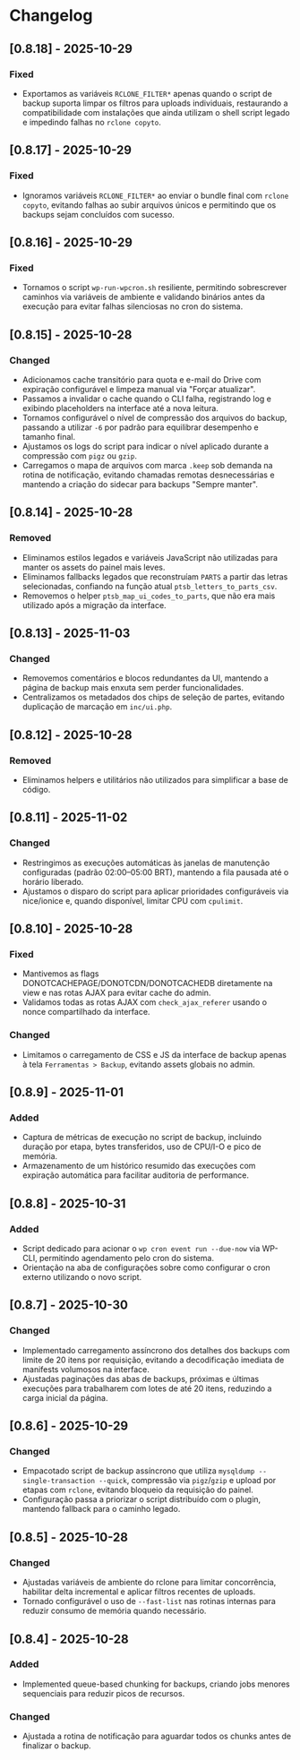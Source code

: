 # Changelog

## [0.8.18] - 2025-10-29
### Fixed
- Exportamos as variáveis `RCLONE_FILTER*` apenas quando o script de backup suporta limpar os filtros para uploads individuais,
  restaurando a compatibilidade com instalações que ainda utilizam o shell script legado e impedindo falhas no `rclone copyto`.

## [0.8.17] - 2025-10-29
### Fixed
- Ignoramos variáveis `RCLONE_FILTER*` ao enviar o bundle final com `rclone copyto`, evitando falhas ao subir arquivos únicos e permitindo que os backups sejam concluídos com sucesso.

## [0.8.16] - 2025-10-29
### Fixed
- Tornamos o script `wp-run-wpcron.sh` resiliente, permitindo sobrescrever caminhos via variáveis de ambiente e validando binários
  antes da execução para evitar falhas silenciosas no cron do sistema.

## [0.8.15] - 2025-10-28
### Changed
- Adicionamos cache transitório para quota e e-mail do Drive com expiração configurável e limpeza manual via "Forçar atualizar".
- Passamos a invalidar o cache quando o CLI falha, registrando log e exibindo placeholders na interface até a nova leitura.
- Tornamos configurável o nível de compressão dos arquivos do backup, passando a utilizar `-6` por padrão para equilibrar desempenho e tamanho final.
- Ajustamos os logs do script para indicar o nível aplicado durante a compressão com `pigz` ou `gzip`.
- Carregamos o mapa de arquivos com marca `.keep` sob demanda na rotina de notificação, evitando chamadas remotas desnecessárias e mantendo a criação do sidecar para backups "Sempre manter".

## [0.8.14] - 2025-10-28
### Removed
- Eliminamos estilos legados e variáveis JavaScript não utilizadas para manter os assets do painel mais leves.
- Eliminamos fallbacks legados que reconstruíam `PARTS` a partir das letras selecionadas, confiando na função atual `ptsb_letters_to_parts_csv`.
- Removemos o helper `ptsb_map_ui_codes_to_parts`, que não era mais utilizado após a migração da interface.

## [0.8.13] - 2025-11-03
### Changed
- Removemos comentários e blocos redundantes da UI, mantendo a página de backup mais enxuta sem perder funcionalidades.
- Centralizamos os metadados dos chips de seleção de partes, evitando duplicação de marcação em `inc/ui.php`.

## [0.8.12] - 2025-10-28
### Removed
- Eliminamos helpers e utilitários não utilizados para simplificar a base de código.

## [0.8.11] - 2025-11-02
### Changed
- Restringimos as execuções automáticas às janelas de manutenção configuradas (padrão 02:00–05:00 BRT), mantendo a fila pausada até o horário liberado.
- Ajustamos o disparo do script para aplicar prioridades configuráveis via nice/ionice e, quando disponível, limitar CPU com `cpulimit`.

## [0.8.10] - 2025-10-28
### Fixed
- Mantivemos as flags DONOTCACHEPAGE/DONOTCDN/DONOTCACHEDB diretamente na view e nas rotas AJAX para evitar cache do admin.
- Validamos todas as rotas AJAX com `check_ajax_referer` usando o nonce compartilhado da interface.

### Changed
- Limitamos o carregamento de CSS e JS da interface de backup apenas à tela `Ferramentas > Backup`, evitando assets globais no admin.

## [0.8.9] - 2025-11-01
### Added
- Captura de métricas de execução no script de backup, incluindo duração por etapa, bytes transferidos, uso de CPU/I-O e pico de memória.
- Armazenamento de um histórico resumido das execuções com expiração automática para facilitar auditoria de performance.

## [0.8.8] - 2025-10-31
### Added
- Script dedicado para acionar o `wp cron event run --due-now` via WP-CLI, permitindo agendamento pelo cron do sistema.
- Orientação na aba de configurações sobre como configurar o cron externo utilizando o novo script.

## [0.8.7] - 2025-10-30
### Changed
- Implementado carregamento assíncrono dos detalhes dos backups com limite de 20 itens por requisição, evitando a decodificação imediata de manifests volumosos na interface.
- Ajustadas paginações das abas de backups, próximas e últimas execuções para trabalharem com lotes de até 20 itens, reduzindo a carga inicial da página.

## [0.8.6] - 2025-10-29
### Changed
- Empacotado script de backup assíncrono que utiliza `mysqldump --single-transaction --quick`, compressão via `pigz`/`gzip` e upload por etapas com `rclone`, evitando bloqueio da requisição do painel.
- Configuração passa a priorizar o script distribuído com o plugin, mantendo fallback para o caminho legado.

## [0.8.5] - 2025-10-28
### Changed
- Ajustadas variáveis de ambiente do rclone para limitar concorrência, habilitar delta incremental e aplicar filtros recentes de uploads.
- Tornado configurável o uso de `--fast-list` nas rotinas internas para reduzir consumo de memória quando necessário.

## [0.8.4] - 2025-10-28
### Added
- Implemented queue-based chunking for backups, criando jobs menores sequenciais para reduzir picos de recursos.

### Changed
- Ajustada a rotina de notificação para aguardar todos os chunks antes de finalizar o backup.
